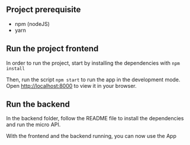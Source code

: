 ## Project prerequisite

- npm (nodeJS)
- yarn

## Run the project frontend

In order to run the project, start by installing the dependencies with `npm install`

Then, run the script `npm start` to run the app in the development mode.
Open [http://localhost:8000](http://localhost:8000) to view it in your browser.

## Run the backend

In the backend folder, follow the README file to install the dependencies and run the micro API.

With the frontend and the backend running, you can now use the App